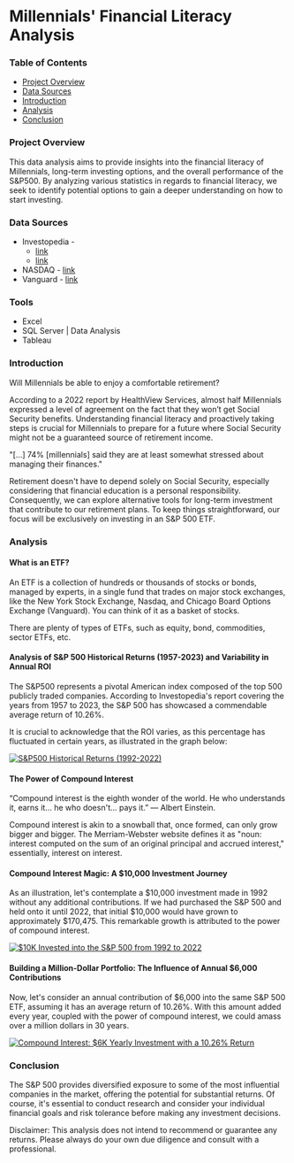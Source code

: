 # Millennials' Financial Literacy Analysis

### Table of Contents
- [Project Overview](#project-overview)
- [Data Sources](#data-sources)
- [Introduction](#introduction)
- [Analysis](#analysis)
- [Conclusion](#conclusion)

### Project Overview
This data analysis aims to provide insights into the financial literacy of Millennials, long-term investing options, and the overall performance of the S&P500. By analyzing various statistics in regards to financial literacy, we seek to identify potential options to gain a deeper understanding on how to start investing.

### Data Sources
- Investopedia -
  - [link](https://www.investopedia.com/millennials-are-financially-confident-but-stressed-5224413#:~:text=No%20fewer%20than%2061%25%20of,stressed%20about%20managing%20their%20finances.)
  - [link](https://www.investopedia.com/ask/answers/042415/what-average-annual-return-sp-500.asp)
- NASDAQ - [link](https://www.nasdaq.com/articles/social-security-benefits:-the-impact-of-delayed-retirement-on-millennials)
- Vanguard - [link](https://investor.vanguard.com/investment-products/etfs)

### Tools
- Excel
- SQL Server | Data Analysis
- Tableau

### Introduction

Will Millennials be able to enjoy a comfortable retirement?

According to a 2022 report by HealthView Services, almost half Millennials expressed a level of agreement on the fact that they won’t get Social Security benefits. Understanding financial literacy and proactively taking steps is crucial for Millennials to prepare for a future where Social Security might not be a guaranteed source of retirement income.

"[...] 74% [millennials] said they are at least somewhat stressed about managing their finances."

Retirement doesn't have to depend solely on Social Security, especially considering that financial education is a personal responsibility. Consequently, we can explore alternative tools for long-term investment that contribute to our retirement plans. To keep things straightforward, our focus will be exclusively on investing in an S&P 500 ETF.

### Analysis

#### What is an ETF?
An ETF is a collection of hundreds or thousands of stocks or bonds, managed by experts, in a single fund that trades on major stock exchanges, like the New York Stock Exchange, Nasdaq, and Chicago Board Options Exchange (Vanguard). You can think of it as a basket of stocks.

There are plenty of types of ETFs, such as equity, bond, commodities, sector ETFs, etc.

#### Analysis of S&P 500 Historical Returns (1957-2023) and Variability in Annual ROI

The S&P500 represents a pivotal American index composed of the top 500 publicly traded companies. According to Investopedia's report covering the years from 1957 to 2023, the S&P 500 has showcased a commendable average return of 10.26%.

It is crucial to acknowledge that the ROI varies, as this percentage has fluctuated in certain years, as illustrated in the graph below:


<div class='tableauPlaceholder' id='viz1705699200245' style='position: relative'><noscript><a href='#'><img alt='S&amp;P500 Historical Returns (1992-2022) ' src='https:&#47;&#47;public.tableau.com&#47;static&#47;images&#47;SP&#47;SP500HistoricalReturns&#47;Sheet1&#47;1_rss.png' style='border: none' /></a></noscript><object class='tableauViz'  style='display:none;'><param name='host_url' value='https%3A%2F%2Fpublic.tableau.com%2F' /> <param name='embed_code_version' value='3' /> <param name='site_root' value='' /><param name='name' value='SP500HistoricalReturns&#47;Sheet1' /><param name='tabs' value='no' /><param name='toolbar' value='yes' /><param name='static_image' value='https:&#47;&#47;public.tableau.com&#47;static&#47;images&#47;SP&#47;SP500HistoricalReturns&#47;Sheet1&#47;1.png' /> <param name='animate_transition' value='yes' /><param name='display_static_image' value='yes' /><param name='display_spinner' value='yes' /><param name='display_overlay' value='yes' /><param name='display_count' value='yes' /><param name='language' value='en-US' /></object></div>          

#### The Power of Compound Interest

“Compound interest is the eighth wonder of the world. He who understands it, earns it... he who doesn't... pays it.” ― Albert Einstein.

Compound interest is akin to a snowball that, once formed, can only grow bigger and bigger. The Merriam-Webster website defines it as "noun: interest computed on the sum of an original principal and accrued interest," essentially, interest on interest.

#### Compound Interest Magic: A $10,000 Investment Journey

As an illustration, let's contemplate a $10,000 investment made in 1992 without any additional contributions. If we had purchased the S&P 500 and held onto it until 2022, that initial $10,000 would have grown to approximately $170,475. This remarkable growth is attributed to the power of compound interest.

<div class='tableauPlaceholder' id='viz1705699694060' style='position: relative'><noscript><a href='#'><img alt='$10K Invested into the S&amp;P 500 from 1992 to 2022 ' src='https:&#47;&#47;public.tableau.com&#47;static&#47;images&#47;10&#47;10KInvestmentSP500&#47;Sheet1&#47;1_rss.png' style='border: none' /></a></noscript><object class='tableauViz'  style='display:none;'><param name='host_url' value='https%3A%2F%2Fpublic.tableau.com%2F' /> <param name='embed_code_version' value='3' /> <param name='site_root' value='' /><param name='name' value='10KInvestmentSP500&#47;Sheet1' /><param name='tabs' value='no' /><param name='toolbar' value='yes' /><param name='static_image' value='https:&#47;&#47;public.tableau.com&#47;static&#47;images&#47;10&#47;10KInvestmentSP500&#47;Sheet1&#47;1.png' /> <param name='animate_transition' value='yes' /><param name='display_static_image' value='yes' /><param name='display_spinner' value='yes' /><param name='display_overlay' value='yes' /><param name='display_count' value='yes' /><param name='language' value='en-US' /></object></div>          

#### Building a Million-Dollar Portfolio: The Influence of Annual $6,000 Contributions

Now, let's consider an annual contribution of $6,000 into the same S&P 500 ETF, assuming it has an average return of 10.26%. With this amount added every year, coupled with the power of compound interest, we could amass over a million dollars in 30 years.

<noscript><a href='#'><img alt='Compound Interest: $6K Yearly Investment with a 10.26% Return ' src='https:&#47;&#47;public.tableau.com&#47;static&#47;images&#47;Ro&#47;RothIRAwitha10_26Return&#47;Sheet1&#47;1_rss.png' style='border: none' /></a></noscript><object class='tableauViz'  style='display:none;'><param name='host_url' value='https%3A%2F%2Fpublic.tableau.com%2F' /> <param name='embed_code_version' value='3' /> <param name='site_root' value='' /><param name='name' value='RothIRAwitha10_26Return&#47;Sheet1' /><param name='tabs' value='no' /><param name='toolbar' value='yes' /><param name='static_image' value='https:&#47;&#47;public.tableau.com&#47;static&#47;images&#47;Ro&#47;RothIRAwitha10_26Return&#47;Sheet1&#47;1.png' /> <param name='animate_transition' value='yes' /><param name='display_static_image' value='yes' /><param name='display_spinner' value='yes' /><param name='display_overlay' value='yes' /><param name='display_count' value='yes' /><param name='language' value='en-US' /></object></div>

### Conclusion
The S&P 500 provides diversified exposure to some of the most influential companies in the market, offering the potential for substantial returns. Of course, it's essential to conduct research and consider your individual financial goals and risk tolerance before making any investment decisions.

Disclaimer: This analysis does not intend to recommend or guarantee any returns. Please always do your own due diligence and consult with a professional.
